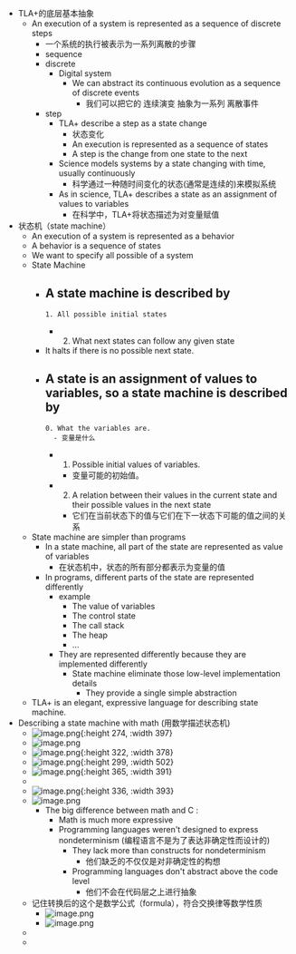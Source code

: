 - TLA+的底层基本抽象
	- An execution of a system is represented as a sequence of discrete steps
		- 一个系统的执行被表示为一系列离散的步骤
		- sequence
		- discrete
			- Digital system
				- We can abstract its continuous evolution as a sequence of discrete events
					- 我们可以把它的 连续演变 抽象为一系列 离散事件
		- step
			- TLA+ describe a step as a state change
				- 状态变化
				- An execution is represented as a sequence of states
				- A step is the change from one state to the next
			- Science models systems by a state changing with time, usually continuously
				- 科学通过一种随时间变化的状态(通常是连续的)来模拟系统
			- As in science, TLA+ describes a state as an assignment of values to variables
				- 在科学中，TLA+将状态描述为对变量赋值
- 状态机（state machine）
	- An execution of a system is represented as a behavior
	- A behavior is a sequence of states
	- We want to specify all possible of a system
	- State Machine
		- A state machine is described by
			-
			  1. All possible initial states
			-
			  2. What next states can follow any given state
		- It halts if there is no possible next state.
		- A state is an assignment of values to variables, so a state machine is described by
			-
			  0. What the variables are.
				- 变量是什么
			-
			  1. Possible initial values of variables.
				- 变量可能的初始值。
			-
			  2. A relation between their values in the current state and their possible values in the next state
				- 它们在当前状态下的值与它们在下一状态下可能的值之间的关系
	- State machine are simpler than programs
		- In a state machine, all part of the state are represented as value of variables
			- 在状态机中，状态的所有部分都表示为变量的值
		- In programs, different parts of the state are represented differently
			- example
				- The value of variables
				- The control state
				- The call stack
				- The heap
				- ...
			- They are represented differently because they are implemented differently
				- State machine eliminate those low-level implementation details
					- They provide a single simple abstraction
	- TLA+ is an elegant, expressive language for describing state machine.
- Describing a state machine with math (用数学描述状态机)
	- ![image.png](../assets/image_1654529341200_0.png){:height 274, :width 397}
	- ![image.png](../assets/image_1654529370480_0.png)
	- ![image.png](../assets/image_1654529400161_0.png){:height 322, :width 378}
	- ![image.png](../assets/image_1654529474705_0.png){:height 299, :width 502}
	- ![image.png](../assets/image_1654529556431_0.png){:height 365, :width 391}
	-
	- ![image.png](../assets/image_1654529592063_0.png){:height 336, :width 393}
	- ![image.png](../assets/image_1654529639541_0.png)
		- The big difference between math and C :
			- Math is much more expressive
			- Programming languages weren't designed to express nondeterminism (编程语言不是为了表达非确定性而设计的)
				- They lack more than constructs for nondeterminism
					- 他们缺乏的不仅仅是对非确定性的构想
				- Programming languages don't abstract above the code level
					- 他们不会在代码层之上进行抽象
	- 记住转换后的这个是数学公式（formula），符合交换律等数学性质
		- ![image.png](../assets/image_1654529983447_0.png)
		- ![image.png](../assets/image_1654530003980_0.png)
	-
	-